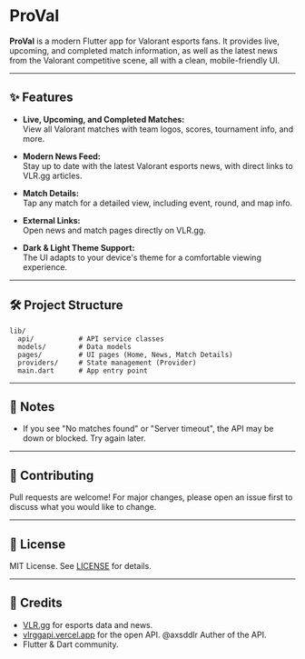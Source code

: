 # ProVal

**ProVal** is a modern Flutter app for Valorant esports fans. It provides live, upcoming, and completed match information, as well as the latest news from the Valorant competitive scene, all with a clean, mobile-friendly UI.

---

## ✨ Features

- **Live, Upcoming, and Completed Matches:**  
  View all Valorant matches with team logos, scores, tournament info, and more.

- **Modern News Feed:**  
  Stay up to date with the latest Valorant esports news, with direct links to VLR.gg articles.

- **Match Details:**  
  Tap any match for a detailed view, including event, round, and map info.

- **External Links:**  
  Open news and match pages directly on VLR.gg.

- **Dark & Light Theme Support:**  
  The UI adapts to your device's theme for a comfortable viewing experience.

---

## 🛠️ Project Structure

```plaintext
lib/
  api/           # API service classes
  models/        # Data models
  pages/         # UI pages (Home, News, Match Details)
  providers/     # State management (Provider)
  main.dart      # App entry point
```

---

## 📝 Notes

- If you see "No matches found" or "Server timeout", the API may be down or blocked. Try again later.

---

## 🤝 Contributing

Pull requests are welcome! For major changes, please open an issue first to discuss what you would like to change.

---

## 📄 License

MIT License. See [LICENSE](LICENSE) for details.

---

## 🙏 Credits

- [VLR.gg](https://vlr.gg) for esports data and news.
- [vlrggapi.vercel.app](https://vlrggapi.vercel.app) for the open API. @axsddlr Auther of the API.
- Flutter & Dart community.
